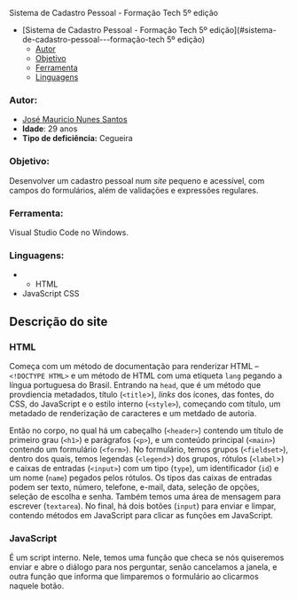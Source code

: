 Sistema de Cadastro Pessoal - Formação Tech 5º edição

- [Sistema de Cadastro Pessoal - Formação Tech 5º edição](#sistema-de-cadastro-pessoal---formação-tech 5º edição)
    - [Autor](#autor)
    - [Objetivo](#objetivo)
    - [Ferramenta](#ferramenta)
    - [Linguagens](#linguagens)

### Autor:

- [José Mauricio Nunes Santos](https://github.com/jmauricions)
- **Idade**: 29 anos
- **Tipo de deficiência:** Cegueira

### Objetivo:

Desenvolver um cadastro pessoal num *site* pequeno e acessível, com campos do formulários, além de validações e expressões regulares.

### Ferramenta:

Visual Studio Code no Windows.

### Linguagens: 

- - HTML
- JavaScript
CSS
## Descrição do site

### HTML

Começa com um método de documentação para renderizar HTML – `<!DOCTYPE HTML>` e um método de HTML com uma etiqueta `lang` pegando a língua portuguesa do Brasil. Entrando na `head`, que é um método que provdiencia metadados, título (`<title`>), *links* dos ícones, das fontes, do CSS, do JavaScript e o estilo interno (`<style>`), começando com título, um metadado de renderização de caracteres e um metdado de autoria. 

Então no corpo, no qual há um cabeçalho (`<header>`) contendo um título de primeiro grau (`<h1>`) e parágrafos (`<p>`), e um conteúdo principal (`<main>`) contendo um formulário (`<form>`). No formulário, temos grupos (`<fieldset>`), dentro dos quais, temos legendas (`<legend`>) dos grupos, rótulos (`<label`>) e caixas de entradas (`<input>`) com um tipo (`type`), um identificador (`id`) e um nome (`name`) pegados pelos rótulos. Os tipos das caixas de entradas podem ser texto, número, telefone, e-mail, data, seleção de opções, seleção de escolha e senha. Também temos uma área de mensagem para escrever (`textarea`). No final, há dois botões (`input`) para enviar e limpar, contendo métodos em JavaScript para clicar as funções em JavaScript. 

### JavaScript

É um script interno. Nele, temos uma função que checa se nós quiseremos enviar e abre o diálogo para nos perguntar, senão cancelamos a janela, e outra função que informa que limparemos o formulário ao clicarmos naquele botão. 
